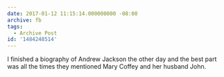 ```yaml
---
date: 2017-01-12 11:15:14.000000000 -08:00
archive: fb
tags: 
  - Archive Post
id: '1484248514'
---
```


I finished a biography of Andrew Jackson the other day and the best part was all the times they mentioned Mary Coffey and her husband John.
